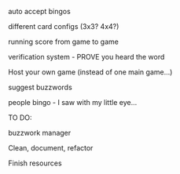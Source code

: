auto accept bingos

different card configs (3x3? 4x4?)

running score from game to game

verification system - PROVE you heard the word

Host your own game (instead of one main game...)

suggest buzzwords

people bingo - I saw with my little eye...



TO DO:

buzzwork manager

Clean, document, refactor

Finish resources



